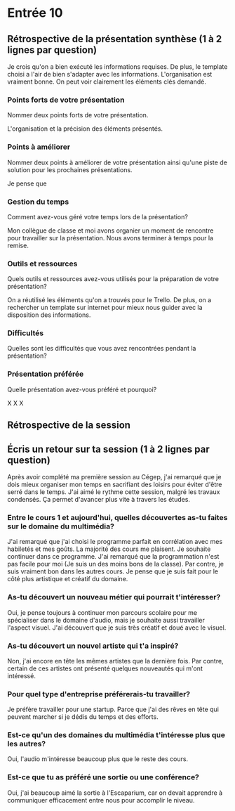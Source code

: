 # Entrée 10
## Rétrospective de la présentation synthèse (1 à 2 lignes par question)

Je crois qu'on a bien exécuté les informations requises. De plus, le template choisi a l'air de bien s'adapter avec les informations. L'organisation est vraiment bonne. On peut voir clairement les éléments clés demandé.

### Points forts de votre présentation 
Nommer deux points forts de votre présentation.

L'organisation et la précision des éléments présentés.

### Points à améliorer
Nommer deux points à améliorer de votre présentation ainsi qu'une piste de solution pour les prochaines présentations. 

Je pense que

### Gestion du temps
Comment avez-vous géré votre temps lors de la présentation?

Mon collègue de classe et moi avons organier un moment de rencontre pour travailler sur la présentation. Nous avons terminer à temps pour la remise.

### Outils et ressources
Quels outils et ressources avez-vous utilisés pour la préparation de votre présentation?

On a réutilisé les éléments qu'on a trouvés pour le Trello. De plus, on a rechercher un template sur internet pour mieux nous guider avec la disposition des informations.

### Difficultés
Quelles sont les difficultés que vous avez rencontrées pendant la présentation?



### Présentation préférée
Quelle présentation avez-vous préféré et pourquoi?

X X X

## Rétrospective de la session
## Écris un retour sur ta session (1 à 2 lignes par question)

Après avoir complété ma première session au Cégep, j'ai remarqué que je dois mieux organiser mon temps en sacrifiant des loisirs pour éviter d'être serré dans le temps. J'ai aimé le rythme cette session, malgré les travaux condensés. Ça permet d'avancer plus vite à travers les études.


### Entre le cours 1 et aujourd'hui, quelles découvertes as-tu faites sur le domaine du multimédia? 

J'ai remarqué que j'ai choisi le programme parfait en corrélation avec mes habiletés et mes goûts. La majorité des cours me plaisent. Je souhaite continuer dans ce programme. J'ai remarqué que la programmation n'est pas facile pour moi (Je suis un des moins bons de la classe). Par contre, je suis vraiment bon dans les autres cours. Je pense que je suis fait pour le côté plus artistique et créatif du domaine. 


### As-tu découvert un nouveau métier qui pourrait t'intéresser? 

Oui, je pense toujours à continuer mon parcours scolaire pour me spécialiser dans le domaine d'audio, mais je souhaite aussi travailler l'aspect visuel. J'ai découvert que je suis très créatif et doué avec le visuel.


### As-tu découvert un nouvel artiste qui t'a inspiré? 

Non, j'ai encore en tête les mêmes artistes que la dernière fois. Par contre, certain de ces artistes ont présenté quelques nouveautés qui m'ont intéressé.


### Pour quel type d'entreprise préférerais-tu travailler? 

Je préfère travailler pour une startup. Parce que j'ai des rêves en tête qui peuvent marcher si je dédis du temps et des efforts.

### Est-ce qu'un des domaines du multimédia t'intéresse plus que les autres? 

Oui, l'audio m'intéresse beaucoup plus que le reste des cours. 

### Est-ce que tu as préféré une sortie ou une conférence?

Oui, j'ai beaucoup aimé la sortie à l'Escaparium, car on devait apprendre à communiquer efficacement entre nous pour accomplir le niveau.
